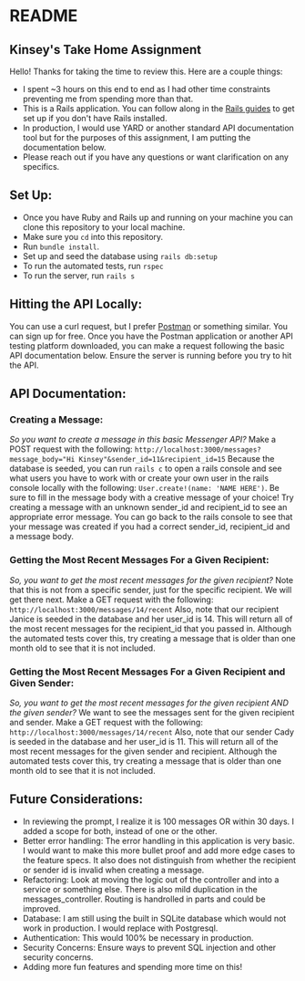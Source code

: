 # README
## Kinsey's Take Home Assignment

Hello! Thanks for taking the time to review this. Here are a couple things:
* I spent ~3 hours on this end to end as I had other time constraints preventing me from spending more than that. 
* This is a Rails application. You can follow along in the [Rails guides](https://guides.rubyonrails.org/getting_started.html) to get set up if you don't have Rails installed.
* In production, I would use YARD or another standard API documentation tool but for the purposes of this assignment, I am putting the documentation below. 
* Please reach out if you have any questions or want clarification on any specifics. 

## Set Up:
* Once you have Ruby and Rails up and running on your machine you can clone this repository to your local machine.
* Make sure you `cd` into this repository.
* Run `bundle install`.
* Set up and seed the database using `rails db:setup`
* To run the automated tests, run `rspec`
* To run the server, run `rails s`

## Hitting the API Locally:
You can use a curl request, but I prefer [Postman](https://www.postman.com/) or something similar. You can sign up for free. Once you have the Postman application or another API testing platform downloaded, you can make a request following the basic API documentation below. Ensure the server is running before you try to hit the API. 

## API Documentation:
### Creating a Message:
*So you want to create a message in this basic Messenger API?*
Make a POST request with the following: `http://localhost:3000/messages?message_body="Hi Kinsey"&sender_id=11&recipient_id=15`
Because the database is seeded, you can run `rails c` to open a rails console and see what users you have to work with or create your own user in the rails console locally with the following: `User.create!(name: 'NAME HERE')`. Be sure to fill in the message body with a creative message of your choice! Try creating a message with an unknown sender_id and recipient_id to see an appropriate error message. You can go back to the rails console to see that your message was created if you had a correct sender_id, recipient_id and a message body. 

### Getting the Most Recent Messages For a Given Recipient:
*So, you want to get the most recent messages for the given recipient?*
Note that this is not from a specific sender, just for the specific recipient. We will get there next. Make a GET request with the following: `http://localhost:3000/messages/14/recent`
Also, note that our recipient Janice is seeded in the database and her user_id is 14. This will return all of the most recent messages for the recipient_id that you passed in. Although the automated tests cover this, try creating a message that is older than one month old to see that it is not included.

### Getting the Most Recent Messages For a Given Recipient and Given Sender:
*So, you want to get the most recent messages for the given recipient AND the given sender?*
We want to see the messages sent for the given recipient and sender. Make a GET request with the following: `http://localhost:3000/messages/14/recent`
Also, note that our sender Cady is seeded in the database and her user_id is 11. This will return all of the most recent messages for the given sender and recipient. Although the automated tests cover this, try creating a message that is older than one month old to see that it is not included. 

## Future Considerations:
* In reviewing the prompt, I realize it is 100 messages OR within 30 days. I added a scope for both, instead of one or the other.
* Better error handling: The error handling in this application is very basic. I would want to make this more bullet proof and add more edge cases to the feature specs. It also does not distinguish from whether the recipient or sender id is invalid when creating a message.
* Refactoring: Look at moving the logic out of the controller and into a service or something else. There is also mild duplication in the messages_controller. Routing is handrolled in parts and could be improved. 
* Database: I am still using the built in SQLite database which would not work in production. I would replace with Postgresql. 
* Authentication: This would 100% be necessary in production. 
* Security Concerns: Ensure ways to prevent SQL injection and other security concerns. 
* Adding more fun features and spending more time on this!
